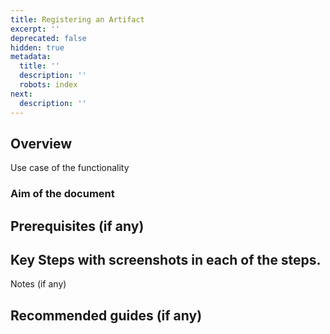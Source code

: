 ```yaml
---
title: Registering an Artifact
excerpt: ''
deprecated: false
hidden: true
metadata:
  title: ''
  description: ''
  robots: index
next:
  description: ''
---
```

## Overview

Use case of the functionality

### Aim of the document

## Prerequisites (if any)

## Key Steps with screenshots in each of the steps.

Notes (if any)

## Recommended guides (if any)
